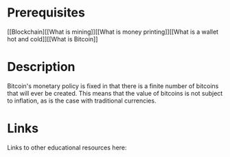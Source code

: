 # Prerequisites
[[Blockchain][[What is mining]][[What is money printing]][[What is a wallet hot and cold]][[What is Bitcoin]]

# Description
  
Bitcoin's monetary policy is fixed in that there is a finite number of bitcoins that will ever be created. This means that the value of bitcoins is not subject to inflation, as is the case with traditional currencies.
# Links
Links to other educational resources here:
